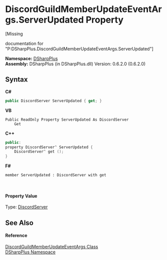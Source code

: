 # DiscordGuildMemberUpdateEventArgs.ServerUpdated Property 
 

\[Missing <summary> documentation for "P:DSharpPlus.DiscordGuildMemberUpdateEventArgs.ServerUpdated"\]

**Namespace:**&nbsp;<a href="503971eb-de5e-a570-9922-de9500a9b1cc">DSharpPlus</a><br />**Assembly:**&nbsp;DSharpPlus (in DSharpPlus.dll) Version: 0.6.2.0 (0.6.2.0)

## Syntax

**C#**<br />
``` C#
public DiscordServer ServerUpdated { get; }
```

**VB**<br />
``` VB
Public ReadOnly Property ServerUpdated As DiscordServer
	Get
```

**C++**<br />
``` C++
public:
property DiscordServer^ ServerUpdated {
	DiscordServer^ get ();
}
```

**F#**<br />
``` F#
member ServerUpdated : DiscordServer with get

```

<br />

#### Property Value
Type: <a href="0bea1794-96dc-62e4-4798-1bd4e0abad39">DiscordServer</a>

## See Also


#### Reference
<a href="d692a9a1-c1f3-0706-e371-a72749fe1226">DiscordGuildMemberUpdateEventArgs Class</a><br /><a href="503971eb-de5e-a570-9922-de9500a9b1cc">DSharpPlus Namespace</a><br />